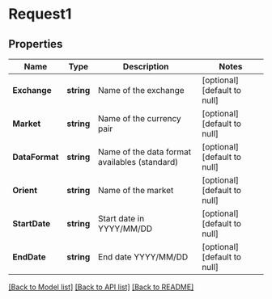 # Request1

## Properties
Name | Type | Description | Notes
------------ | ------------- | ------------- | -------------
**Exchange** | **string** | Name of the exchange | [optional] [default to null]
**Market** | **string** | Name of the currency pair | [optional] [default to null]
**DataFormat** | **string** | Name of the data format availables (standard) | [optional] [default to null]
**Orient** | **string** | Name of the market | [optional] [default to null]
**StartDate** | **string** | Start date in YYYY/MM/DD | [optional] [default to null]
**EndDate** | **string** | End date YYYY/MM/DD | [optional] [default to null]

[[Back to Model list]](../README.md#documentation-for-models) [[Back to API list]](../README.md#documentation-for-api-endpoints) [[Back to README]](../README.md)


